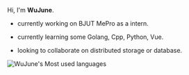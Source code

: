 <!-- ### Hi there 👋 -->

<!--
**WuJune/WuJune** is a ✨ _special_ ✨ repository because its `README.md` (this file) appears on your GitHub profile.

Here are some ideas to get you started:

- 🔭 I’m currently working on ...
- 🌱 I’m currently learning ...
- 👯 I’m looking to collaborate on ...
- 🤔 I’m looking for help with ...
- 💬 Ask me about ...
- 📫 How to reach me: ...
- 😄 Pronouns: ...
- ⚡ Fun fact: ...
-->

Hi, I'm **WuJune**.

* currently working on BJUT MePro as a intern.

* currently learning some Golang, Cpp, Python, Vue.

* looking to collaborate on distributed storage or database.

![WuJune's Most used languages](https://github-readme-stats.vercel.app/api/top-langs/?username=WuJune&layout=compact&hide_border=true&langs_count=10)
